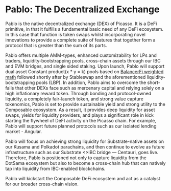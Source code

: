 # Pablo: The Decentralized Exchange

Pablo is the native decentralized exchange (DEX) of Picasso. It is a DeFi primitive, in that it fulfills a fundamental 
basic need of any DeFi ecosystem. In this case that function is token swaps whilst incorporating novel innovations to 
provide a complete suite of features that together form a protocol that is greater than the sum of its parts. 

Pablo offers multiple AMM-types, enhanced customizability for LPs and traders, liquidity-bootstrapping pools, 
cross-chain assets through our IBC and EVM bridges, and single sided staking.
Upon launch, Pablo will support dual asset Constant product(x * y = k) pools based on [BalancerFi weighted math]
followed shortly after by Stableswap and the aforementioned liquidity-bootstrapping pools (LBP). 
In addition, Pablo aims to overcome the short-falls that other DEXs face such as mercenary capital
and relying solely on a high inflationary reward token. 
Through bonding and protocol-owned liquidity, a completely fair-launch token, and strong value capture tokenomics, 
Pablo is set to provide sustainable yield and strong utility to the Composable ecosystem. 
As a result, it provides deep liquidity for asset swaps, yields for liquidity providers, 
and plays a significant role in kick starting the flywheel of DeFI activity on the Picasso chain. 
For example, Pablo will support future planned protocols such as our isolated lending market - Angular.

Pablo will focus on achieving strong liquidity for Substrate-native assets on our Kusama and Polkadot parachains, 
and then continue to evolve as future infrastructure such as our Substrate <<!--\-->>IBC bridge — Centauri, goes live. 
Therefore, Pablo is positioned not only to capture liquidity from the DotSama ecosystem
but also to become a cross-chain hub that can natively tap into liquidity from IBC-enabled blockchains.

Pablo will kickstart the Composable DeFi ecosystem and act as a catalyst for our broader cross-chain vision.

[BalancerFi weighted math]: https://docs.balancer.fi/concepts/math/weighted-math

